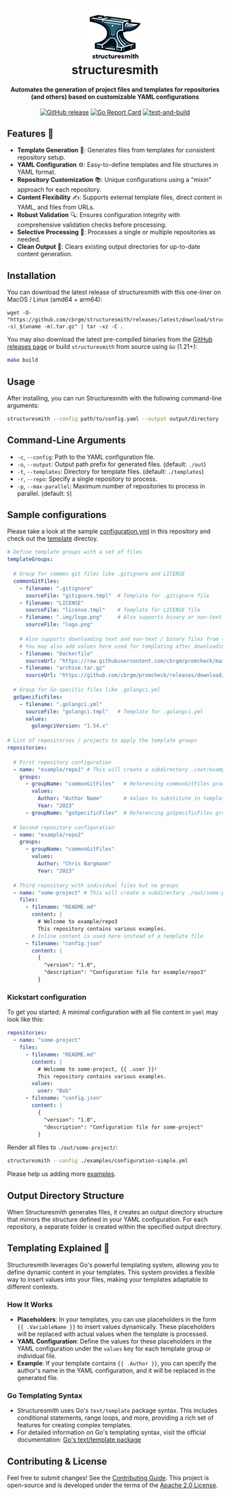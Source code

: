 <h1 align="center">
<img src=".img/logo.png" width="125px"/>
 <br>
 structuresmith
 </br>
</h1>
<h4 align="center">Automates the generation of project files and templates for repositories (and others) based on customizable YAML configurations</h4>
<p align="center">
  <a href="https://github.com/cbrgm/structuresmith"><img src="https://img.shields.io/github/release/cbrgm/structuresmith.svg" alt="GitHub release"></a>
  <a href="https://goreportcard.com/report/github.com/cbrgm/structuresmith"><img src="https://goreportcard.com/badge/github.com/cbrgm/structuresmith" alt="Go Report Card"></a>
  <a href="https://github.com/cbrgm/structuresmith/actions/workflows/go-build.yml"><img src="https://github.com/cbrgm/structuresmith/actions/workflows/go-build.yml/badge.svg" alt="test-and-build"></a>
</p>

## Features 🌟

- **Template Generation** 📄: Generates files from templates for consistent repository setup.
- **YAML Configuration** ⚙️: Easy-to-define templates and file structures in YAML format.
- **Repository Customization** 📚: Unique configurations using a "mixin" approach for each repository.
- **Content Flexibility** ✍️: Supports external template files, direct content in YAML, and files from URLs.
- **Robust Validation** 🔍: Ensures configuration integrity with comprehensive validation checks before processing.
- **Selective Processing** 🎯: Processes a single or multiple repositories as needed.
- **Clean Output** 🧹: Clears existing output directories for up-to-date content generation.

## Installation

You can download the latest release of structuresmith with this one-liner on MacOS / Linux (amd64 + arm64):

```
wget -O- "https://github.com/cbrgm/structuresmith/releases/latest/download/structuresmith_$(uname -s)_$(uname -m).tar.gz" | tar -xz -C .
```

You may also download the latest pre-compiled binaries from the [GitHub releases page](https://github.com/cbrgm/structuresmith/releases/latest) or build `structuresmith` from source using `Go` (1.21+):

```bash
make build
```


## Usage

After installing, you can run Structuresmith with the following command-line arguments:

```bash
structuresmith --config path/to/config.yaml --output output/directory --templates path/to/templates
```

## Command-Line Arguments

* `-c`, `--config`: Path to the YAML configuration file.
* `-o`, `--output`: Output path prefix for generated files. (default: `./out`)
* `-t`, `--templates`: Directory for template files. (default: `./templates`)
* `-r`, `--repo`: Specify a single repository to process.
* `-p`, `--max-parallel`: Maximum number of repositories to process in parallel. (default: `5`)

## Sample configurations

Please take a look at the sample [configuration.yml](./configuration.yml) in this repository and check out the [template](./templates/) directoy.

```yaml
# Define template groups with a set of files
templateGroups:

  # Group for common git files like .gitignore and LICENSE
  commonGitFiles:
    - filename: ".gitignore"
      sourceFile: "gitignore.tmpl"  # Template for .gitignore file
    - filename: "LICENSE"
      sourceFile: "license.tmpl"    # Template for LICENSE file
    - filename: ".img/logo.png"     # Also supports binary or non-text copies
      sourceFile: "logo.png"

    # Also supports downloading text and non-text / binary files from (accessible) URLs
    # You may also add values here used for templating after downloading the artifact
    - filename: "Dockerfile"
      sourceUrl: "https://raw.githubusercontent.com/cbrgm/promcheck/main/Dockerfile"
    - filename: "archive.tar.gz"
      sourceUrl: "https://github.com/cbrgm/promcheck/releases/download/v1.1.8/promcheck_darwin_amd64.tar.gz"

  # Group for Go-specific files like .golangci.yml
  goSpecificFiles:
    - filename: ".golangci.yml"
      sourceFile: "golangci.tmpl"   # Template for .golangci.yml
      values:
        golangciVersion: "1.54.x"

# List of repositories / projects to apply the template groups
repositories:

  # First repository configuration
  - name: "example/repo1" # This will create a subdirectory ./out/example/repo1/
    groups:
      - groupName: "commonGitFiles"   # Referencing commonGitFiles group
        values:
          Author: "Author Name"       # Values to substitute in templates
          Year: "2023"
      - groupName: "goSpecificFiles"  # Referencing goSpecificFiles group

  # Second repository configuration
  - name: "example/repo2"
    groups:
      - groupName: "commonGitFiles"
        values:
          Author: "Chris Bargmann"
          Year: "2023"

  # Third repository with individual files but no groups
  - name: "some-project" # This will create a subdirectory ./out/some-project/
    files:
      - filename: "README.md"
        content: |
          # Welcome to example/repo3
          This repository contains various examples.
        # Inline content is used here instead of a template file
      - filename: "config.json"
        content: |
          {
            "version": "1.0",
            "description": "Configuration file for example/repo3"
          }
```

### Kickstart configuration

To get you started: A minimal configuration with all file content in `yaml` may look like this:

```yaml
repositories:
  - name: "some-project"
    files:
      - filename: "README.md"
        content: |
          # Welcome to some-project, {{ .user }}!
          This repository contains various examples.
        values:
          user: "Bob"
      - filename: "config.json"
        content: |
          {
            "version": "1.0",
            "description": "Configuration file for some-project"
          }
```
Render all files to `./out/some-project/`:

```bash
structuresmith --config ./examples/configuration-simple.yml
```

Please help us adding more [examples](./examples).

## Output Directory Structure

When Structuresmith generates files, it creates an output directory structure that mirrors the structure defined in your YAML configuration. For each repository, a separate folder is created within the specified output directory.

## Templating Explained 📝

Structuresmith leverages Go's powerful templating system, allowing you to define dynamic content in your templates. This system provides a flexible way to insert values into your files, making your templates adaptable to different contexts.

### How It Works

- **Placeholders**: In your templates, you can use placeholders in the form `{{ .VariableName }}` to insert values dynamically. These placeholders will be replaced with actual values when the template is processed.
- **YAML Configuration**: Define the values for these placeholders in the YAML configuration under the `values` key for each template group or individual file.
- **Example**: If your template contains `{{ .Author }}`, you can specify the author's name in the YAML configuration, and it will be replaced in the generated file.

### Go Templating Syntax

- Structuresmith uses Go's `text/template` package syntax. This includes conditional statements, range loops, and more, providing a rich set of features for creating complex templates.
- For detailed information on Go's templating syntax, visit the official documentation: [Go's text/template package](https://golang.org/pkg/text/template/)

## Contributing & License

Feel free to submit changes! See the [Contributing Guide](https://github.com/cbrgm/contributing/blob/master/CONTRIBUTING.md). This project is open-source
and is developed under the terms of the [Apache 2.0 License](https://github.com/cbrgm/structuresmith/blob/master/LICENSE).
